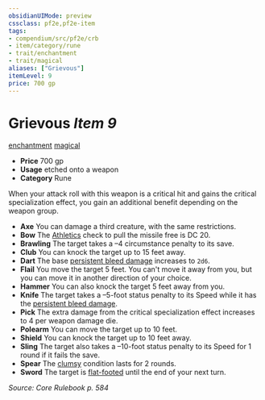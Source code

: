 ```yaml
---
obsidianUIMode: preview
cssclass: pf2e,pf2e-item
tags:
- compendium/src/pf2e/crb
- item/category/rune
- trait/enchantment
- trait/magical
aliases: ["Grievous"]
itemLevel: 9
price: 700 gp
---
```

# Grievous *Item 9*  
[enchantment](../../../rules/traits/enchantment.md)  [magical](../../../rules/traits/magical.md)  

- **Price** 700 gp
- **Usage** etched onto a weapon
- **Category** Rune

When your attack roll with this weapon is a critical hit and gains the critical specialization effect, you gain an additional benefit depending on the weapon group.

- **Axe** You can damage a third creature, with the same restrictions.
- **Bow** The [Athletics](../../skills.md#Athletics) check to pull the missile free is DC 20.
- **Brawling** The target takes a –4 circumstance penalty to its save.
- **Club** You can knock the target up to 15 feet away.
- **Dart** The base [persistent bleed damage](../../../rules/conditions.md#Persistent%20Damage) increases to `2d6`.
- **Flail** You move the target 5 feet. You can't move it away from you, but you can move it in another direction of your choice.
- **Hammer** You can also knock the target 5 feet away from you.
- **Knife** The target takes a –5-foot status penalty to its Speed while it has the [persistent bleed damage](../../../rules/conditions.md#Persistent%20Damage).
- **Pick** The extra damage from the critical specialization effect increases to 4 per weapon damage die.
- **Polearm** You can move the target up to 10 feet.
- **Shield** You can knock the target up to 10 feet away.
- **Sling** The target also takes a –10-foot status penalty to its Speed for 1 round if it fails the save.
- **Spear** The [clumsy](../../../rules/conditions.md#Clumsy) condition lasts for 2 rounds.
- **Sword** The target is [flat-footed](../../../rules/conditions.md#Flat-footed) until the end of your next turn.

*Source: Core Rulebook p. 584*